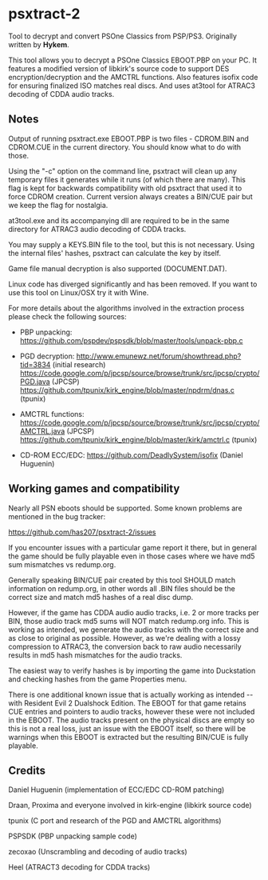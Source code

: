 psxtract-2
==========

Tool to decrypt and convert PSOne Classics from PSP/PS3.
Originally written by **Hykem**.

This tool allows you to decrypt a PSOne Classics EBOOT.PBP on your PC.
It features a modified version of libkirk's source code to support DES
encryption/decryption and the AMCTRL functions.
Also features isofix code for ensuring finalized ISO matches real discs.
And uses at3tool for ATRAC3 decoding of CDDA audio tracks.


Notes
-------

Output of running psxtract.exe EBOOT.PBP is two files - CDROM.BIN and
CDROM.CUE in the current directory. You should know what to do with those.

Using the "-c" option on the command line, psxtract will clean up any
temporary files it generates while it runs (of which there are many).
This flag is kept for backwards compatibility with old psxtract that used
it to force CDROM creation. Current version always creates a BIN/CUE pair
but we keep the flag for nostalgia.

at3tool.exe and its accompanying dll are required to be in the same
directory for ATRAC3 audio decoding of CDDA tracks.

You may supply a KEYS.BIN file to the tool, but this is not necessary.
Using the internal files' hashes, psxtract can calculate the key by itself.

Game file manual decryption is also supported (DOCUMENT.DAT).

Linux code has diverged significantly and has been removed. If you want to use
this tool on Linux/OSX try it with Wine.

For more details about the algorithms involved in the extraction process
please check the following sources:
- PBP unpacking: 
  https://github.com/pspdev/pspsdk/blob/master/tools/unpack-pbp.c

- PGD decryption:
  http://www.emunewz.net/forum/showthread.php?tid=3834 (initial research)
  https://code.google.com/p/jpcsp/source/browse/trunk/src/jpcsp/crypto/PGD.java (JPCSP)
  https://github.com/tpunix/kirk_engine/blob/master/npdrm/dnas.c (tpunix)

- AMCTRL functions:
  https://code.google.com/p/jpcsp/source/browse/trunk/src/jpcsp/crypto/AMCTRL.java (JPCSP)
  https://github.com/tpunix/kirk_engine/blob/master/kirk/amctrl.c (tpunix)
  
- CD-ROM ECC/EDC:
  https://github.com/DeadlySystem/isofix (Daniel Huguenin)


Working games and compatibility
-------------------------------

Nearly all PSN eboots should be supported. Some known problems are mentioned in the bug tracker:

  https://github.com/has207/psxtract-2/issues

If you encounter issues with a particular game report it there, but in general the game should
be fully playable even in those cases where we have md5 sum mismatches vs redump.org.

Generally speaking BIN/CUE pair created by this tool SHOULD match information on redump.org,
in other words all .BIN files should be the correct size and match md5 hashes
of a real disc dump.

However, if the game has CDDA audio audio tracks, i.e. 2 or more tracks per BIN, those audio
track md5 sums will NOT match redump.org info. This is working as intended, we generate the
audio tracks with the correct size and as close to original as possible. However, as we're dealing
with a lossy compression to ATRAC3, the conversion back to raw audio necessarily results in md5 hash
mismatches for the audio tracks.

The easiest way to verify hashes is by importing the game into Duckstation and checking hashes from
the game Properties menu.

There is one additional known issue that is actually working as intended -- with Resident Evil 2 Dualshock Edition. The EBOOT for that game retains
CUE entries and pointers to audio tracks, however these were not included in the EBOOT.
The audio tracks present on the physical discs are empty so this is not a real loss, just an issue
with the EBOOT itself, so there will be warnings when this EBOOT is extracted but the resulting
BIN/CUE is fully playable.


Credits
-------

Daniel Huguenin (implementation of ECC/EDC CD-ROM patching) 

Draan, Proxima and everyone involved in kirk-engine (libkirk source code)

tpunix (C port and research of the PGD and AMCTRL algorithms)

PSPSDK (PBP unpacking sample code)

zecoxao (Unscrambling and decoding of audio tracks)

Heel (ATRACT3 decoding for CDDA tracks)
